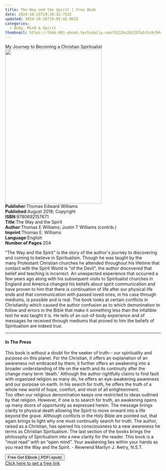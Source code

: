 ```yaml
---
title: The Way and the Spirit | Free Book
date: 2024-10-25T19:28:32.752Z
updated: 2024-10-26T19:05:42.965Z
categories:
  - Body, Mind & Spirit
thumbnail: https://thmb-001-ebook.techidaily.com/5122bc2b225fa2c5c0c94cfcaea7d55affdd51558685214363210fb4f6bc1013.jpg
---
```

<main id="book-container">
  <div class="flex flex-col">
    <div class="book-brief flex-1 py-6 px-4 sm:p-6 md:py-10 md:px-8">
      <!-- brief-->
      <div class="book-brief-main">
        My Journey to Becoming a Christian Spiritualist
      </div>
    </div>
    <div
      class="book-meta-info flex-1 grid gap-4 col-start-1 col-end-3 row-start-1 sm:mb-6 sm:grid-cols-4 lg:gap-6 lg:col-start-2 lg:row-end-6 lg:row-span-6 lg:mb-0"
    >
      <div
        class="book-meta-info-left place-content-center mt-4 p-4 text-sm leading-6 col-start-2 col-span-2 dark:text-slate-400"
      >
        <img
          class="w-full h-500 object-cover rounded-lg sm:h-255 sm:col-span-2 lg:col-span-full"
          src="https://img-001-ebook.techidaily.com/111c58a42ef00bc2c0b2d64e7064b662f27328a38e8753fe6908547d2e348aaf.jpg"
          alt=""
          width="312"
          height="500"
        />
      </div>
      <div
        class="book-meta-info-right mt-2 col-start-1 row-start-2 col-span-3 self-center"
      >
        <!-- meta data  -->
        <div class="flex flex-col px-4 md:px-8">
          <div class="flex-1">
            <strong>Publisher</strong>:<span class="px-2"
              >Thomas Edward Williams</span
            >
          </div>
          <div class="flex-1">
            <strong>Published</strong>:<span class="px-2"
              >August 2018; Copyright</span
            >
          </div>
          <div class="flex-1">
            <strong>ISBN</strong>:<span class="px-2">9780692157671</span>
          </div>
          <div class="flex-1">
            <strong>Title</strong>:<span class="px-2"
              >The Way and the Spirit</span
            >
          </div>
          <div class="flex-1">
            <strong>Author</strong>:<span class="px-2"
              >Thomas E Williams; Justin T Williams (contrib.)</span
            >
          </div>
          <div class="flex-1">
            <strong>Imprint</strong>:<span class="px-2"
              >Thomas E. Williams</span
            >
          </div>
          <div class="flex-1">
            <strong>Language</strong>:<span class="px-2">English</span>
          </div>
          <div class="flex-1">
            <strong>Number of Pages</strong>:<span class="px-2">204</span>
          </div>
        </div>
      </div>
    </div>
    <div class="book-description flex-1 py-6 px-4 sm:p-6 md:py-10 md:px-8">
      <div class="book-description-main">
        <div accordion-content="" id="description">
          <p>
            "The Way and the Spirit" is the story of the author's journey to
            discovering and coming to believe in Spiritualism. Though
            he&nbsp;was taught by the many&nbsp;Protestant Christian churches
            he&nbsp;attended throughout his lifetime that contact with the
            Spirit World is "of the Devil", the author discovered that belief
            and teaching is incorrect. An unexpected experience that occurred a
            few years ago along with his subsequent visits to Spiritualist
            churches in England and America&nbsp;changed his beliefs about
            spirit communication and have proven to him that there is
            continuation of life after our physical life ends and that
            communication with passed loved ones, in his case through mediums,
            is possible and is real. The book looks at certain conflicts in
            Christianity which caused the author confusion as to which
            demonination to follow and&nbsp;errors in the Bible that make it
            something less than the infallible text he was taught it is. He
            tells of an out-of-body experience and of messages he received
            through mediums that proved to him the beliefs of Spiritualism are
            indeed true.&nbsp;
          </p>
        </div>
      </div>
    </div>
    <div class="book-excerpts flex-1 py-6 px-4 sm:p-6 md:py-10 md:px-8">
      <!-- excerpts-->
      <div class="book-excerpts-main">
        <hr />
        <h4 class="placeholder placeholder-heading">
          <span>In The Press</span>
        </h4>
        <p></p>
        <p>
          This book is without a doubt for the seeker of truth-- our
          spirituality and purpose on this planet. For the Christian, it offers
          an explanation of an awareness not embraced by them; it further offers
          an awakening into a broader understanding of life on the earth and its
          continuity after the change many term ‘death.’ Although the author
          rightfully claims to find fault with organized religion as many do, he
          offers an eye-awakening awareness and our purpose on earth. In his
          search for truth, he offers the truth of a whole new world of hope,
          comfort, and most of all enlightenment.<br />Too often our religious
          denomination keeps one restricted to ideas outlined by that religion.
          However, if one is to search for truth, an awakening opens up many
          doors of opportunity as expressed herein. The message brings clarity
          to physical death allowing the Spirit to move onward into a life
          beyond the grave. Although conflicts in the Holy Bible are pointed
          out, that again brings to light why one must continually search for
          truth. The author, raised as a Christian, has opened his consciousness
          to a new awareness he terms as Christian Spiritualism. The last
          section of the books brings the philosophy of Spiritualism into a new
          clarity for the reader. This book is a “must read” with an “open
          mind”. Your awakening lies within your hands as you read the Way and
          the Spirit.&nbsp;- Reverend&nbsp;Marilyn J. Awtry, N.S.T.
        </p>
        <p></p>
      </div>
    </div>
    <div
      class="book-about-author flex-1 py-6 px-4 sm:p-6 md:py-10 md:px-8"
    ></div>
    <div class="book-free-get flex-1 py-6 px-4 sm:p-6 md:py-10 md:px-8">
      <button
        id="btn-free-get"
        class="bg-blue-500 hover:bg-blue-700 text-white font-bold py-2 px-4 rounded"
      >
        Free Get EBook (.PDF/.epub)
      </button>
      <div id="countdown-display" class="px-2 text-lg mt-2"></div>
      <a
        id="free-link"
        class="hidden bg-blue-500 hover:bg-blue-700 text-white font-bold py-2 px-4 rounded"
        href="https://www.ebooks.com/en-us/book/209864195/the-way-and-the-spirit/thomas-e-williams/"
        target="_blank"
        >Click here to get a free link</a
      >
    </div>
    <script>
      let countdownTime = 0;
      let countdownInterval = null;
      document
        .getElementById('btn-free-get')
        .addEventListener('click', startCountdown);
      function startCountdown() {
        countdownTime = new Date().getTime() + 60000 * 3;
        countdownInterval = setInterval(updateCountdown, 1000);
        document.getElementById('btn-free-get').disabled = true;
        document
          .getElementById('btn-free-get')
          .classList.add('bg-gray-500', 'cursor-not-allowed');
      }
      function updateCountdown() {
        let currentTime = new Date().getTime();
        let timeLeft = countdownTime - currentTime;
        let secondsLeft = Math.floor(timeLeft / 1000);
        document.getElementById('countdown-display').innerHTML =
          `Remaining time: ${secondsLeft} seconds.`;
        if (secondsLeft <= 0) {
          clearInterval(countdownInterval);
          document.getElementById('btn-free-get').classList.add('hidden');
          document.getElementById('free-link').classList.remove('hidden');
          document.getElementById('countdown-display').innerHTML = '';
        }
      }
    </script>
  </div>
</main>

<ins class="adsbygoogle"
      style="display:block"
      data-ad-client="ca-pub-7571918770474297"
      data-ad-slot="8358498916"
      data-ad-format="auto"
      data-full-width-responsive="true"></ins>
    